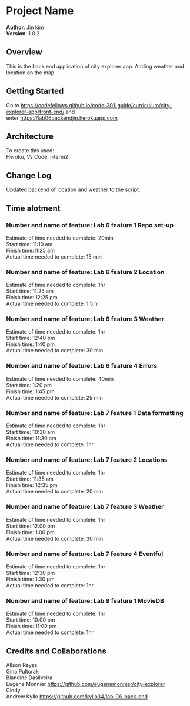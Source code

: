 # Project Name

**Author**: Jin kim  
**Version**: 1.0.2  

## Overview  
This is the back end application of city explorer app. Adding weather and location on the map.  

## Getting Started  
Go to https://codefellows.github.io/code-301-guide/curriculum/city-explorer-app/front-end/ and  
enter https://lab06backendjin.herokuapp.com 

## Architecture  
To create this used:  
Heroku, Vs Code, I-term2  
  
## Change Log   
Updated backend of location and weather to the script.  

## Time alotment  
### Number and name of feature: Lab 6 feature 1 Repo set-up  
Estimate of time needed to complete: 20min  
Start time: 11:10 am  
Finish time:11:25 am  
Actual time needed to complete: 15 min  

### Number and name of feature: Lab 6 feature 2 Location  
Estimate of time needed to complete: 1hr  
Start time: 11:25 am  
Finish time: 12:25 pm  
Actual time needed to complete: 1.5 hr  

### Number and name of feature: Lab 6 feature 3 Weather  
Estimate of time needed to complete: 1hr  
Start time: 12:40 pm  
Finish time: 1:40 pm  
Actual time needed to complete: 30 min  


### Number and name of feature: Lab 6 feature 4 Errors  
Estimate of time needed to complete: 40min  
Start time: 1:20 pm  
Finish time: 1:45 pm  
Actual time needed to complete: 25 min  

### Number and name of feature: Lab 7 feature 1 Data formatting  
Estimate of time needed to complete: 1hr  
Start time: 10:30 am  
Finish time: 11:30 am  
Actual time needed to complete: 1hr

### Number and name of feature: Lab 7 feature 2 Locations  
Estimate of time needed to complete: 1hr  
Start time: 11:35 am  
Finish time: 12:35 pm  
Actual time needed to complete: 20 min 

### Number and name of feature: Lab 7 feature 3 Weather  
Estimate of time needed to complete: 1hr  
Start time: 12:00 pm  
Finish time: 1:00 pm  
Actual time needed to complete: 30 min  

### Number and name of feature: Lab 7 feature 4 Eventful  
Estimate of time needed to complete: 1hr  
Start time: 12:30 pm  
Finish time: 1:30 pm  
Actual time needed to complete: 1hr   


### Number and name of feature: Lab 9 feature 1 MovieDB  
Estimate of time needed to complete: 1hr  
Start time: 10:00 pm  
Finish time: 11:00 pm  
Actual time needed to complete: 1hr    
  
## Credits and Collaborations  
Allson Reyes    
Gina Pultorak  
Blandine Dasilveira   
Eugene Monnier https://github.com/eugenemonnier/city-explorer  
Cindy  
Andrew Kyllo https://github.com/kyllo34/lab-06-back-end